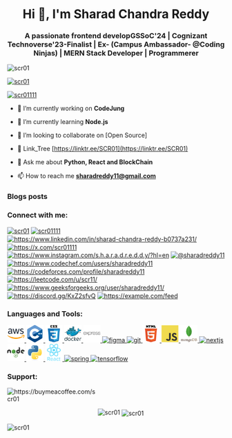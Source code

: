 <h1 align="center">Hi 👋, I'm Sharad Chandra Reddy</h1>
<h3 align="center">A passionate frontend developGSSoC'24 | Cognizant Technoverse'23-Finalist | Ex- (Campus Ambassador- @Coding Ninjas) | MERN Stack Developer | Programmerer </h3>

<p align="left"> <img src="https://komarev.com/ghpvc/?username=scr01&label=Profile%20views&color=0e75b6&style=flat" alt="scr01" /> </p>

<p align="left"> <a href="https://github.com/ryo-ma/github-profile-trophy"><img src="https://github-profile-trophy.vercel.app/?username=scr01" alt="scr01" /></a> </p>

<p align="left"> <a href="https://twitter.com/scr01111" target="blank"><img src="https://img.shields.io/twitter/follow/scr01111?logo=twitter&style=for-the-badge" alt="scr01111" /></a> </p>

- 🔭 I’m currently working on **CodeJung**

- 🌱 I’m currently learning **Node.js**

- 👯 I’m looking to collaborate on [Open Source]

- 🌴 Link_Tree [https://linktr.ee/SCR01](https://linktr.ee/SCR01)

- 💬 Ask me about **Python, React and BlockChain**

- 📫 How to reach me **sharadreddy11@gmail.com**

### Blogs posts
<!-- BLOG-POST-LIST:START -->
<!-- BLOG-POST-LIST:END -->

<h3 align="left">Connect with me:</h3>
<p align="left">
<a href="https://dev.to/scr01" target="blank"><img align="center" src="https://raw.githubusercontent.com/rahuldkjain/github-profile-readme-generator/master/src/images/icons/Social/devto.svg" alt="scr01" height="30" width="40" /></a>
<a href="https://twitter.com/scr01111" target="blank"><img align="center" src="https://raw.githubusercontent.com/rahuldkjain/github-profile-readme-generator/master/src/images/icons/Social/twitter.svg" alt="scr01111" height="30" width="40" /></a>
<a href="https://linkedin.com/in/https://www.linkedin.com/in/sharad-chandra-reddy-b0737a231/" target="blank"><img align="center" src="https://raw.githubusercontent.com/rahuldkjain/github-profile-readme-generator/master/src/images/icons/Social/linked-in-alt.svg" alt="https://www.linkedin.com/in/sharad-chandra-reddy-b0737a231/" height="30" width="40" /></a>
<a href="https://stackoverflow.com/users/https://x.com/scr01111" target="blank"><img align="center" src="https://raw.githubusercontent.com/rahuldkjain/github-profile-readme-generator/master/src/images/icons/Social/stack-overflow.svg" alt="https://x.com/scr01111" height="30" width="40" /></a>
<a href="https://instagram.com/https://www.instagram.com/s.h.a.r.a.d.r.e.d.d.y/?hl=en" target="blank"><img align="center" src="https://raw.githubusercontent.com/rahuldkjain/github-profile-readme-generator/master/src/images/icons/Social/instagram.svg" alt="https://www.instagram.com/s.h.a.r.a.d.r.e.d.d.y/?hl=en" height="30" width="40" /></a>
<a href="https://medium.com/@sharadreddy11" target="blank"><img align="center" src="https://raw.githubusercontent.com/rahuldkjain/github-profile-readme-generator/master/src/images/icons/Social/medium.svg" alt="@sharadreddy11" height="30" width="40" /></a>
<a href="https://www.codechef.com/users/https://www.codechef.com/users/sharadreddy11" target="blank"><img align="center" src="https://cdn.jsdelivr.net/npm/simple-icons@3.1.0/icons/codechef.svg" alt="https://www.codechef.com/users/sharadreddy11" height="30" width="40" /></a>
<a href="https://codeforces.com/profile/https://codeforces.com/profile/sharadreddy11" target="blank"><img align="center" src="https://raw.githubusercontent.com/rahuldkjain/github-profile-readme-generator/master/src/images/icons/Social/codeforces.svg" alt="https://codeforces.com/profile/sharadreddy11" height="30" width="40" /></a>
<a href="https://www.leetcode.com/https://leetcode.com/u/scr11/" target="blank"><img align="center" src="https://raw.githubusercontent.com/rahuldkjain/github-profile-readme-generator/master/src/images/icons/Social/leet-code.svg" alt="https://leetcode.com/u/scr11/" height="30" width="40" /></a>
<a href="https://auth.geeksforgeeks.org/user/https://www.geeksforgeeks.org/user/sharadreddy11/" target="blank"><img align="center" src="https://raw.githubusercontent.com/rahuldkjain/github-profile-readme-generator/master/src/images/icons/Social/geeks-for-geeks.svg" alt="https://www.geeksforgeeks.org/user/sharadreddy11/" height="30" width="40" /></a>
<a href="https://discord.gg/https://discord.gg/KxZ2sfvQ" target="blank"><img align="center" src="https://raw.githubusercontent.com/rahuldkjain/github-profile-readme-generator/master/src/images/icons/Social/discord.svg" alt="https://discord.gg/KxZ2sfvQ" height="30" width="40" /></a>
<a href="/https://example.com/feed" target="blank"><img align="center" src="https://raw.githubusercontent.com/rahuldkjain/github-profile-readme-generator/master/src/images/icons/Social/rss.svg" alt="https://example.com/feed" height="30" width="40" /></a>
</p>

<h3 align="left">Languages and Tools:</h3>
<p align="left"> <a href="https://aws.amazon.com" target="_blank" rel="noreferrer"> <img src="https://raw.githubusercontent.com/devicons/devicon/master/icons/amazonwebservices/amazonwebservices-original-wordmark.svg" alt="aws" width="40" height="40"/> </a> <a href="https://www.w3schools.com/cpp/" target="_blank" rel="noreferrer"> <img src="https://raw.githubusercontent.com/devicons/devicon/master/icons/cplusplus/cplusplus-original.svg" alt="cplusplus" width="40" height="40"/> </a> <a href="https://www.w3schools.com/css/" target="_blank" rel="noreferrer"> <img src="https://raw.githubusercontent.com/devicons/devicon/master/icons/css3/css3-original-wordmark.svg" alt="css3" width="40" height="40"/> </a> <a href="https://www.docker.com/" target="_blank" rel="noreferrer"> <img src="https://raw.githubusercontent.com/devicons/devicon/master/icons/docker/docker-original-wordmark.svg" alt="docker" width="40" height="40"/> </a> <a href="https://expressjs.com" target="_blank" rel="noreferrer"> <img src="https://raw.githubusercontent.com/devicons/devicon/master/icons/express/express-original-wordmark.svg" alt="express" width="40" height="40"/> </a> <a href="https://www.figma.com/" target="_blank" rel="noreferrer"> <img src="https://www.vectorlogo.zone/logos/figma/figma-icon.svg" alt="figma" width="40" height="40"/> </a> <a href="https://git-scm.com/" target="_blank" rel="noreferrer"> <img src="https://www.vectorlogo.zone/logos/git-scm/git-scm-icon.svg" alt="git" width="40" height="40"/> </a> <a href="https://www.w3.org/html/" target="_blank" rel="noreferrer"> <img src="https://raw.githubusercontent.com/devicons/devicon/master/icons/html5/html5-original-wordmark.svg" alt="html5" width="40" height="40"/> </a> <a href="https://developer.mozilla.org/en-US/docs/Web/JavaScript" target="_blank" rel="noreferrer"> <img src="https://raw.githubusercontent.com/devicons/devicon/master/icons/javascript/javascript-original.svg" alt="javascript" width="40" height="40"/> </a> <a href="https://www.mongodb.com/" target="_blank" rel="noreferrer"> <img src="https://raw.githubusercontent.com/devicons/devicon/master/icons/mongodb/mongodb-original-wordmark.svg" alt="mongodb" width="40" height="40"/> </a> <a href="https://nextjs.org/" target="_blank" rel="noreferrer"> <img src="https://cdn.worldvectorlogo.com/logos/nextjs-2.svg" alt="nextjs" width="40" height="40"/> </a> <a href="https://nodejs.org" target="_blank" rel="noreferrer"> <img src="https://raw.githubusercontent.com/devicons/devicon/master/icons/nodejs/nodejs-original-wordmark.svg" alt="nodejs" width="40" height="40"/> </a> <a href="https://www.python.org" target="_blank" rel="noreferrer"> <img src="https://raw.githubusercontent.com/devicons/devicon/master/icons/python/python-original.svg" alt="python" width="40" height="40"/> </a> <a href="https://reactjs.org/" target="_blank" rel="noreferrer"> <img src="https://raw.githubusercontent.com/devicons/devicon/master/icons/react/react-original-wordmark.svg" alt="react" width="40" height="40"/> </a> <a href="https://spring.io/" target="_blank" rel="noreferrer"> <img src="https://www.vectorlogo.zone/logos/springio/springio-icon.svg" alt="spring" width="40" height="40"/> </a> <a href="https://www.tensorflow.org" target="_blank" rel="noreferrer"> <img src="https://www.vectorlogo.zone/logos/tensorflow/tensorflow-icon.svg" alt="tensorflow" width="40" height="40"/> </a> </p>

<h3 align="left">Support:</h3>
<p><a href="https://www.buymeacoffee.com/https://buymeacoffee.com/scr01"> <img align="left" src="https://cdn.buymeacoffee.com/buttons/v2/default-yellow.png" height="50" width="210" alt="https://buymeacoffee.com/scr01" /></a></p><br><br>

<p><img align="left" src="https://github-readme-stats.vercel.app/api/top-langs?username=scr01&show_icons=true&locale=en&layout=compact" alt="scr01" /></p>

<p>&nbsp;<img align="center" src="https://github-readme-stats.vercel.app/api?username=scr01&show_icons=true&locale=en" alt="scr01" /></p>

<p><img align="center" src="https://github-readme-streak-stats.herokuapp.com/?user=scr01&" alt="scr01" /></p>
